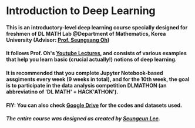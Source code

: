 # Introduction to Deep Learning

#### This is an introductory-level deep learning course specially designed for freshmen of DL MATH Lab @Department of Mathematics, Korea University (Advisor: [Prof. Seungsang Oh](https://sites.google.com/view/seungsangoh/home))
#### It follows Prof. Oh's [Youtube Lectures](https://www.youtube.com/watch?v=dkm0RrmnH4s&list=PLvbUC2Zh5oJvByu9KL82bswYT2IKf0K1M&pp=iAQB), and consists of various examples that help you learn basic (crucial actually!) notions of deep learning.
#### It is recommended that you complete Jupyter Notebook-based assgiments every week (9 weeks in total), and for the 10th week, the goal is to participate in the data analysis competition DLMATHON (an abbreviatino of 'DL MATH' + HACK'ATHON').
#### FIY: You can also check [Google Drive](https://drive.google.com/drive/folders/1jH4BGz-er0yOvqFuCIE6l3c3Yp46VHf3?usp=drive_link) for the codes and datasets used.
##### The entire course was designed as created by [Seungeun Lee](https://github.com/duneag2).
